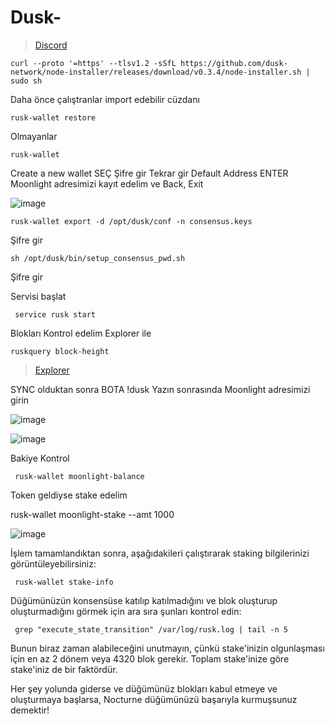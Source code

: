 # Dusk-

  > [Discord](https://discord.gg/vCarS52J)


    curl --proto '=https' --tlsv1.2 -sSfL https://github.com/dusk-network/node-installer/releases/download/v0.3.4/node-installer.sh | sudo sh


Daha önce çalıştranlar  import edebilir cüzdanı
    
    rusk-wallet restore

Olmayanlar

    rusk-wallet  
 Create a new wallet SEÇ
 Şifre gir 
 Tekrar gir
 Default Address ENTER
 Moonlight adresimizi kayıt edelim ve Back, Exit

![image](https://github.com/user-attachments/assets/11df5874-a525-4bed-be63-71bfb2c88c1b)

    rusk-wallet export -d /opt/dusk/conf -n consensus.keys
 
 Şifre gir 
 
    sh /opt/dusk/bin/setup_consensus_pwd.sh
 
 Şifre gir 

 Servisi başlat

     service rusk start


 
 Blokları Kontrol edelim Explorer ile

    ruskquery block-height

 > [Explorer](https://apps.dusk.network/explorer/)

SYNC olduktan sonra BOTA !dusk Yazın sonrasında Moonlight adresimizi girin

![image](https://github.com/user-attachments/assets/8c5d5347-2400-4fef-baca-8496c9117b6a)

![image](https://github.com/user-attachments/assets/870b3845-7c24-4896-acfe-80d9f0b8e596)

Bakiye Kontrol

     rusk-wallet moonlight-balance
 
Token geldiyse stake edelim

   rusk-wallet moonlight-stake --amt 1000

![image](https://github.com/user-attachments/assets/7cb5c82d-cd64-4292-a86e-1d3eeddfdfaa)

İşlem tamamlandıktan sonra, aşağıdakileri çalıştırarak staking bilgilerinizi görüntüleyebilirsiniz:

     rusk-wallet stake-info

Düğümünüzün konsensüse katılıp katılmadığını ve blok oluşturup oluşturmadığını görmek için ara sıra şunları kontrol edin:

     grep "execute_state_transition" /var/log/rusk.log | tail -n 5

Bunun biraz zaman alabileceğini unutmayın, çünkü stake'inizin olgunlaşması için en az 2 dönem veya 4320 blok gerekir. Toplam stake'inize göre stake'iniz de bir faktördür.

Her şey yolunda giderse ve düğümünüz blokları kabul etmeye ve oluşturmaya başlarsa, Nocturne düğümünüzü başarıyla kurmuşsunuz demektir!



